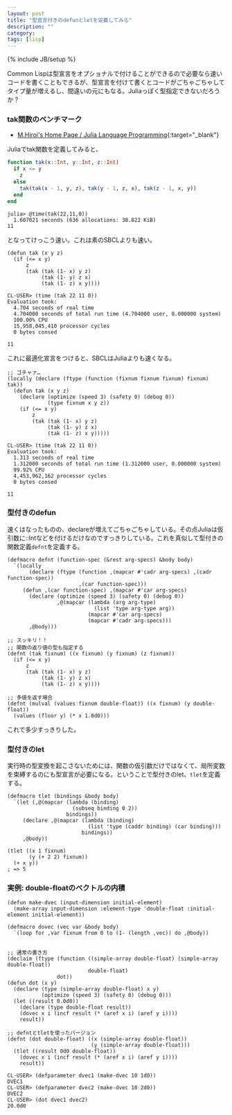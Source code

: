 ```yaml
---
layout: post
title: "型宣言付きのdefunとletを定義してみる"
description: ""
category: 
tags: [lisp]
---
```

{% include JB/setup %}

Common Lispは型宣言をオプショナルで付けることができるので必要なら速いコードを書くこともできるが、型宣言を付けて書くとコードがごちゃごちゃしてタイプ量が増えるし、間違いの元にもなる。Juliaっぽく型指定できないだろうか？

### tak関数のベンチマーク

- [M.Hiroi's Home Page / Julia Language Programming](http://www.geocities.jp/m_hiroi/light/julia.html){:target="_blank"}

Juliaでtak関数を定義してみると、

```julia
function tak(x::Int, y::Int, z::Int)
  if x <= y
    z
  else
    tak(tak(x - 1, y, z), tak(y - 1, z, x), tak(z - 1, x, y))
  end
end
```

```
julia> @time(tak(22,11,0))
  1.607021 seconds (636 allocations: 38.822 KiB)
11
```
となってけっこう速い。これは素のSBCLよりも速い。

```common_lisp
(defun tak (x y z)
  (if (<= x y)
      z
      (tak (tak (1- x) y z)
           (tak (1- y) z x)
           (tak (1- z) x y))))
```

```
CL-USER> (time (tak 22 11 0))
Evaluation took:
  4.704 seconds of real time
  4.704000 seconds of total run time (4.704000 user, 0.000000 system)
  100.00% CPU
  15,958,045,410 processor cycles
  0 bytes consed
  
11
```

これに最適化宣言をつけると、SBCLはJuliaよりも速くなる。

```common_lisp
;; ゴチャァ…
(locally (declare (ftype (function (fixnum fixnum fixnum) fixnum) tak))
  (defun tak (x y z)
    (declare (optimize (speed 3) (safety 0) (debug 0))
             (type fixnum x y z))
    (if (<= x y)
        z
        (tak (tak (1- x) y z)
             (tak (1- y) z x)
             (tak (1- z) x y)))))
```

```
CL-USER> (time (tak 22 11 0))
Evaluation took:
  1.313 seconds of real time
  1.312000 seconds of total run time (1.312000 user, 0.000000 system)
  99.92% CPU
  4,453,962,162 processor cycles
  0 bytes consed
  
11
```

### 型付きのdefun

速くはなったものの、declareが増えてごちゃごちゃしている。その点Juliaは仮引数に::Intなどを付けるだけなのですっきりしている。これを真似して型付きの関数定義`defnt`を定義する。

```common_lisp
(defmacro defnt (function-spec (&rest arg-specs) &body body)
  `(locally
       (declare (ftype (function ,(mapcar #'cadr arg-specs) ,(cadr function-spec))
                       ,(car function-spec)))
     (defun ,(car function-spec) ,(mapcar #'car arg-specs)
       (declare (optimize (speed 3) (safety 0) (debug 0))
                ,@(mapcar (lambda (arg arg-type)
                            (list 'type arg-type arg))
                          (mapcar #'car arg-specs)
                          (mapcar #'cadr arg-specs)))
       ,@body)))

;; スッキリ！！
;; 関数の返り値の型も指定する
(defnt (tak fixnum) ((x fixnum) (y fixnum) (z fixnum))
  (if (<= x y)
      z
      (tak (tak (1- x) y z)
           (tak (1- y) z x)
           (tak (1- z) x y))))

;; 多値を返す場合
(defnt (mulval (values fixnum double-float)) ((x fixnum) (y double-float))
  (values (floor y) (* x 1.0d0)))
```

これで多少すっきりした。

### 型付きのlet

実行時の型変換を起こさないためには、関数の仮引数だけではなくて、局所変数を束縛するのにも型宣言が必要になる。ということで型付きのlet、`tlet`を定義する。

```common_lisp
(defmacro tlet (bindings &body body)
  `(let (,@(mapcar (lambda (binding)
                     (subseq binding 0 2))
                   bindings))
     (declare ,@(mapcar (lambda (binding)
                          (list 'type (caddr binding) (car binding)))
                        bindings))
     ,@body))
     
(tlet ((x 1 fixnum)
       (y (+ 2 2) fixnum))
  (+ x y))
; => 5
```

### 実例: double-floatのベクトルの内積

```common_lisp
(defun make-dvec (input-dimension initial-element)
  (make-array input-dimension :element-type 'double-float :initial-element initial-element))

(defmacro dovec (vec var &body body)
  `(loop for ,var fixnum from 0 to (1- (length ,vec)) do ,@body))


;; 通常の書き方
(declaim (ftype (function ((simple-array double-float) (simple-array double-float))
                          double-float)
                dot))
(defun dot (x y)
  (declare (type (simple-array double-float) x y)
           (optimize (speed 3) (safety 0) (debug 0)))
  (let ((result 0.0d0))
    (declare (type double-float result))
    (dovec x i (incf result (* (aref x i) (aref y i))))
    result))

;; defntとtletを使ったバージョン
(defnt (dot double-float) ((x (simple-array double-float))
                           (y (simple-array double-float)))
  (tlet ((result 0d0 double-float))
    (dovec x i (incf result (* (aref x i) (aref y i))))
    result))
```

```
CL-USER> (defparameter dvec1 (make-dvec 10 1d0))
DVEC1
CL-USER> (defparameter dvec2 (make-dvec 10 2d0))
DVEC2
CL-USER> (dot dvec1 dvec2)
20.0d0
```
